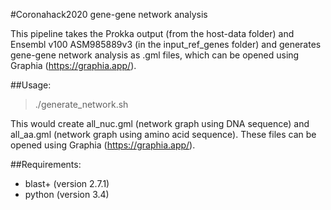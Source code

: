 #Coronahack2020 gene-gene network analysis

This pipeline takes the Prokka output (from the host-data folder) and Ensembl v100 ASM985889v3 (in the input_ref_genes folder) and generates gene-gene network analysis as .gml files, which can be opened using Graphia (https://graphia.app/).

##Usage:
> ./generate_network.sh

This would create all_nuc.gml (network graph using DNA sequence) and all_aa.gml (network graph using amino acid sequence). These files can be opened using Graphia (https://graphia.app/). 

##Requirements:
- blast+ (version 2.7.1)
- python (version 3.4)
